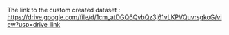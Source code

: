 The link to the custom created dataset : https://drive.google.com/file/d/1cm_atDGQ6QvbQz3j61vLKPVQuvrsgkoG/view?usp=drive_link
